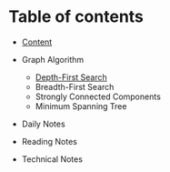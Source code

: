 # Table of contents

* [Content](README.md)
* Graph Algorithm
  * [Depth-First Search](graph-algorithm/depth-first-search.md)
  * Breadth-First Search
  * Strongly Connected Components
  * Minimum Spanning Tree


* Daily Notes
 * Reading Notes
 * Technical Notes

